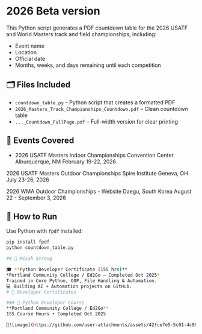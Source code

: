 # 2026 Beta version

This Python script generates a PDF countdown table for the 2026 USATF and World Masters track and field championships, including:

- Event name
- Location
- Official date
- Months, weeks, and days remaining until each competition

## 🗂 Files Included

- `countdown_table.py` – Python script that creates a formatted PDF
- `2026_Masters_Track_Championships_Countdown.pdf` – Clean countdown table
- `..._Countdown_FullPage.pdf` – Full-width version for clear printing

## 📅 Events Covered

- 2026 USATF Masters Indoor Championships Convention Center
Alburquerque, NM
February 19-22, 2026

2026 USATF Masters Outdoor Championships
Spire Institute
Geneva, OH
July 23-26, 2026

2026 WMA Outdoor Championships - Website
Daegu, South Korea
August 22 - September 3, 2026

## 🚀 How to Run

Use Python with `fpdf` installed:
```bash
pip install fpdf
python countdown_table.py

## 🐍 Micah Strong

🎓 **Python Developer Certificate (155 hrs)**  
*Portland Community College / Ed2Go – Completed Oct 2025*  
Trained in Core Python, OOP, File Handling & Automation.  
💻 Building AI + Automation projects on GitHub.  
# 🧠 Developer Certificates

### 🐍 Python Developer Course  
**Portland Community College / Ed2Go**  
155 Course Hours • Completed Oct 2025  

📜![image](https://github.com/user-attachments/assets/42fce7e5-5c01-4c90-8208-57e26cb211ee)
